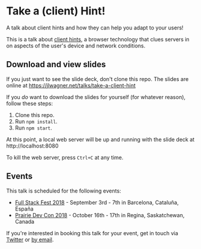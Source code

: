 # Take a (client) Hint!
A talk about client hints and how they can help you adapt to your users!

This is a talk about [client hints](https://tools.ietf.org/html/draft-grigorik-http-client-hints), a browser technology that clues servers in on aspects of the user's device and network conditions.

## Download and view slides

If you just want to see the slide deck, don't clone this repo. The slides are online at https://jlwagner.net/talks/take-a-client-hint

If you _do_ want to download the slides for yourself (for whatever reason), follow these steps:

1. Clone this repo.
2. Run `npm install`.
3. Run `npm start`.

At this point, a local web server will be up and running with the slide deck at http://localhost:8080

To kill the web server, press `Ctrl+C` at any time.

## Events

This talk is scheduled for the following events:

- [Full Stack Fest 2018](https://2018.fullstackfest.com) - September 3rd - 7th in Barcelona, Cataluña, España
- [Prairie Dev Con 2018](http://www.prairiedevcon.com/) - October 16th - 17th in Regina, Saskatchewan, Canada

If you're interested in booking this talk for your event, get in touch via [Twitter](https://twitter.com/malchata) or [by email](https://www.jeremywagner.me/hire/#contacting-me).
